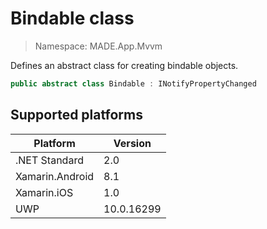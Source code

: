 # Bindable class

> Namespace: MADE.App.Mvvm

Defines an abstract class for creating bindable objects.

```csharp
public abstract class Bindable : INotifyPropertyChanged
```

## Supported platforms

| Platform | Version |
| --- | --- |
| .NET Standard | 2.0 |
| Xamarin.Android | 8.1 |
| Xamarin.iOS  | 1.0 |
| UWP | 10.0.16299 | 
